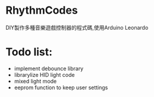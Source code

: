 # RhythmCodes
DIY製作多種音樂遊戲控制器的程式碼,使用Arduino Leonardo

# Todo list:
* implement debounce library
* librarylize HID light code
* mixed light mode
* eeprom function to keep user settings
